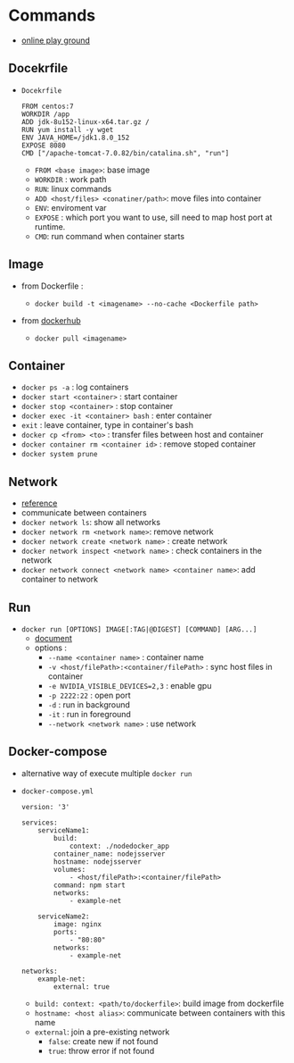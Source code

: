 # Commands

- [online play ground](https://labs.play-with-docker.com/)

## Docekrfile

- `Docekrfile`
    ```
    FROM centos:7
    WORKDIR /app
    ADD jdk-8u152-linux-x64.tar.gz /
    RUN yum install -y wget
    ENV JAVA_HOME=/jdk1.8.0_152
    EXPOSE 8080
    CMD ["/apache-tomcat-7.0.82/bin/catalina.sh", "run"]
    ```

    - `FROM <base image>`: base image
    - `WORKDIR` : work path
    - `RUN`: linux commands
    - `ADD <host/files> <conatiner/path>`: move files into container
    - `ENV`: enviroment var
    - `EXPOSE` : which port you want to use, sill need to map host port at runtime.
    - `CMD`: run command when container starts

## Image 

- from Dockerfile :

    - `docker build -t <imagename> --no-cache <Dockerfile path>`

- from [dockerhub](https://hub.docker.com/)

    - `docker pull <imagename>`

## Container

- `docker ps -a` : log containers
- `docker start <container>` : start container
- `docker stop <container>` : stop container
- `docker exec -it <container> bash` : enter container
- `exit` : leave container, type in container's bash
- `docker cp <from> <to>` : transfer files between host and container
- `docker container rm <container id>` : remove stoped container
- `docker system prune`

## Network

- [reference](./refereneces/docker_network.html)
- communicate between containers
- `docker network ls`: show all networks
- `docker network rm <network name>`: remove network
- `docker network create <network name>` : create network
- `docker network inspect <network name>` : check containers in the network
- `docker network connect <network name> <container name>`: add container to network

## Run

- `docker run [OPTIONS] IMAGE[:TAG|@DIGEST] [COMMAND] [ARG...]`
    - [document](https://docs.docker.com/engine/reference/run/)
    - options :
        - `--name <container name>` : container name
        - `-v <host/filePath>:<container/filePath>` : sync host files in container
        - `-e NVIDIA_VISIBLE_DEVICES=2,3` : enable gpu
        - `-p 2222:22` : open port
        - `-d` : run in background
        - `-it` : run in foreground
        - `--network <network name>` : use network

## Docker-compose

- alternative way of execute multiple `docker run`
- `docker-compose.yml`

    ```
    version: '3'

    services:
        serviceName1:
            build:
                context: ./nodedocker_app
            container_name: nodejsserver
            hostname: nodejsserver
            volumes:
                - <host/filePath>:<container/filePath>
            command: npm start
            networks:
                - example-net

        serviceName2:
            image: nginx
            ports:
                - "80:80"
            networks:
                - example-net

    networks:
        example-net:
            external: true
    ```

    - `build: context: <path/to/dockerfile>`: build image from dockerfile
    - `hostname: <host alias>`: communicate between containers with this name
    - `external`: join a pre-existing network
        - `false`: create new if not found
        - `true`: throw error if not found
